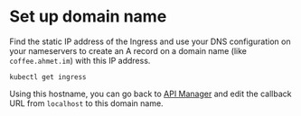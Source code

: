 # Set up domain name

Find the static IP address of the Ingress and use your DNS configuration on your
nameservers to create an A record on a domain name (like `coffee.ahmet.im`) with
this IP address.

    kubectl get ingress

Using this hostname, you can go back to [API
Manager](https://console.cloud.google.com/apis/dashboard) and edit the callback
URL from `localhost` to this domain name.

